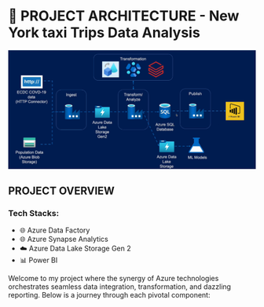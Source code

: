 # 🚀 PROJECT ARCHITECTURE - New York taxi Trips Data Analysis

![Project Image](https://github.com/SanketKuwar/Covid-19-Project/blob/main/Covid%2019%20Images/Image.png)

## PROJECT OVERVIEW

### Tech Stacks:
- 🌐 Azure Data Factory
- 🌐 Azure Synapse Analytics
- ☁️ Azure Data Lake Storage Gen 2
- 📊 Power BI

Welcome to my project where the synergy of Azure technologies orchestrates seamless data integration, transformation, and dazzling reporting. Below is a journey through each pivotal component:

